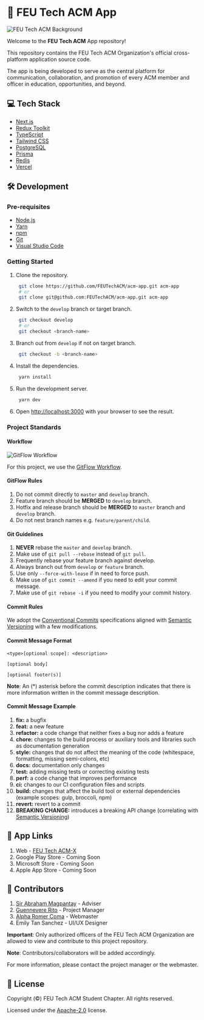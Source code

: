 # 🚀 FEU Tech ACM App

![FEU Tech ACM Background](/public/2023/media/img/dp_cover/cover.png)

Welcome to the **FEU Tech ACM** App repository!

This repository contains the FEU Tech ACM Organization's official cross-platform application source code.

The app is being developed to serve as the central platform for communication, collaboration, and promotion of every ACM member and officer in education, opportunities, and beyond.

## 💻 Tech Stack

- [Next.js](https://nextjs.org/)
- [Redux Toolkit](https://redux-toolkit.js.org/)
- [TypeScript](https://www.typescriptlang.org/)
- [Tailwind CSS](https://tailwindcss.com/)
- [PostgreSQL](https://www.postgresql.org/)
- [Prisma](https://www.prisma.io/)
- [Redis](https://redis.io/)
- [Vercel](https://vercel.com/)

## 🛠️ Development

### Pre-requisites

- [Node.js](https://nodejs.org/en/)
- [Yarn](https://yarnpkg.com/)
- [npm](https://www.npmjs.com/)
- [Git](https://git-scm.com/)
- [Visual Studio Code](https://code.visualstudio.com/)

### Getting Started

1. Clone the repository.

   ```bash
    git clone https://github.com/FEUTechACM/acm-app.git acm-app
    # or
    git clone git@github.com:FEUTechACM/acm-app.git acm-app
   ```

2. Switch to the `develop` branch or target branch.

   ```bash
    git checkout develop
    # or
    git checkout <branch-name>
   ```

3. Branch out from `develop` if not on target branch.

   ```bash
    git checkout -b <branch-name>
   ```

4. Install the dependencies.

   ```bash
    yarn install
   ```

5. Run the development server.

   ```bash
    yarn dev
   ```

6. Open [http://localhost:3000](http://localhost:3000) with your browser to see the result.

### Project Standards

#### Workflow

![GitFlow Workflow](https://iamchuka.com/content/images/2018/05/gitflowimage.png)

For this project, we use the [GitFlow Workflow](https://www.atlassian.com/git/tutorials/comparing-workflows/gitflow-workflow).

#### GitFlow Rules

1. Do not commit directly to `master` and `develop` branch.
2. Feature branch should be **MERGED** to `develop` branch.
3. Hotfix and release branch should be **MERGED** to `master` branch and `develop` branch.
4. Do not nest branch names e.g. `feature/parent/child`.

#### Git Guidelines

1. **NEVER** rebase the `master` and `develop` branch.
2. Make use of `git pull --rebase` instead of `git pull`.
3. Frequently rebase your feature branch against develop.
4. Always branch out from `develop` or `feature` branch.
5. Use only `--force-with-lease` if in need to force push.
6. Make use of `git commit --amend` if you need to edit your commit message.
7. Make use of `git rebase -i` if you need to modify your commit history.

#### Commit Rules

We adopt the [Conventional Commits](https://www.conventionalcommits.org/en/v1.0.0/) specifications aligned with [Semantic Versioning](https://semver.org/) with a few modifications.

#### Commit Message Format

```text
<type>[optional scope]: <description>

[optional body]

[optional footer(s)]
```

**Note**: An (\*) asterisk before the commit description indicates that there is more information written in the commit message description.

#### Commit Message Example

1. **fix:** a bugfix
2. **feat:** a new feature
3. **refactor:** a code change that neither fixes a bug nor adds a feature
4. **chore:** changes to the build process or auxiliary tools and libraries such as documentation generation
5. **style:** changes that do not affect the meaning of the code (whitespace, formatting, missing semi-colons, etc)
6. **docs:** documentation only changes
7. **test:** adding missing tests or correcting existing tests
8. **perf:** a code change that improves performance
9. **ci:** changes to our CI configuration files and scripts
10. **build:** changes that affect the build tool or external dependencies (example scopes: gulp, broccoli, npm)
11. **revert:** revert to a commit
12. **BREAKING CHANGE:** introduces a breaking API change (correlating with [Semantic Versioning](https://semver.org/))

## 🔗 App Links

1. Web - [FEU Tech ACM-X](https://acmx.vercel.app/)
2. Google Play Store - Coming Soon
3. Microsoft Store - Coming Soon
4. Apple App Store - Coming Soon

## 👥 Contributors

1. [Sir Abraham Magpantay](https://www.linkedin.com/in/aber-magpantay/) - Adviser
2. [Guennevere Rito](https://www.linkedin.com/in/guennevere-rito-990256255/) - Project Manager
3. [Alpha Romer Coma](https://www.linkedin.com/in/alpha-coma/) - Webmaster
4. Emily Tan Sanchez - UI/UX Designer

**Important**: Only authorized officers of the FEU Tech ACM Organization are allowed to view and contribute to this project repository.

**Note**: Contributors/collaborators will be added accordingly.

For more information, please contact the project manager or the webmaster.

## 📄 License

Copyright (&#169;) FEU Tech ACM Student Chapter. All rights reserved.

Licensed under the [Apache-2.0](./LICENSE) license.
